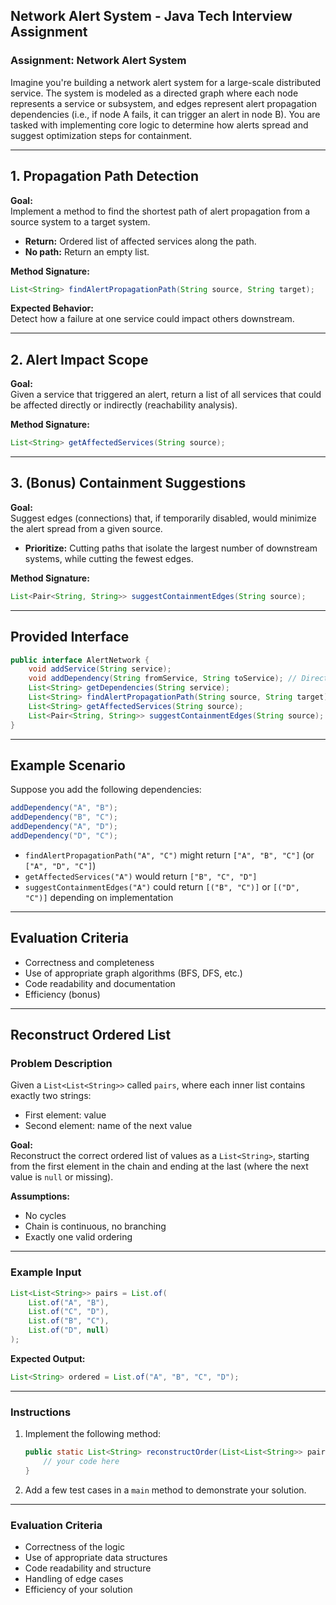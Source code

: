 ## Network Alert System - Java Tech Interview Assignment

### Assignment: Network Alert System

Imagine you're building a network alert system for a large-scale distributed service.
The system is modeled as a directed graph where each node represents a service or
subsystem,
and edges represent alert propagation dependencies (i.e., if node A fails, it can trigger an
alert in node B).
You are tasked with implementing core logic to determine how alerts spread and suggest
optimization steps for containment.

---

## 1. Propagation Path Detection

**Goal:**  
Implement a method to find the shortest path of alert propagation from a source system to a target system.

- **Return:** Ordered list of affected services along the path.
- **No path:** Return an empty list.

**Method Signature:**
```java
List<String> findAlertPropagationPath(String source, String target);
```

**Expected Behavior:**  
Detect how a failure at one service could impact others downstream.

---

## 2. Alert Impact Scope

**Goal:**  
Given a service that triggered an alert, return a list of all services that could be affected directly or indirectly (reachability analysis).

**Method Signature:**
```java
List<String> getAffectedServices(String source);
```

---

## 3. (Bonus) Containment Suggestions

**Goal:**  
Suggest edges (connections) that, if temporarily disabled, would minimize the alert spread from a given source.

- **Prioritize:** Cutting paths that isolate the largest number of downstream systems, while cutting the fewest edges.

**Method Signature:**
```java
List<Pair<String, String>> suggestContainmentEdges(String source);
```

---

## Provided Interface

```java
public interface AlertNetwork {
    void addService(String service);
    void addDependency(String fromService, String toService); // Directed edge
    List<String> getDependencies(String service);
    List<String> findAlertPropagationPath(String source, String target);
    List<String> getAffectedServices(String source);
    List<Pair<String, String>> suggestContainmentEdges(String source); // Bonus
}
```

---

## Example Scenario

Suppose you add the following dependencies:
```java
addDependency("A", "B");
addDependency("B", "C");
addDependency("A", "D");
addDependency("D", "C");
```

- `findAlertPropagationPath("A", "C")` might return `["A", "B", "C"]` (or `["A", "D", "C"]`)
- `getAffectedServices("A")` would return `["B", "C", "D"]`
- `suggestContainmentEdges("A")` could return `[("B", "C")]` or `[("D", "C")]` depending on implementation

---

## Evaluation Criteria

- Correctness and completeness
- Use of appropriate graph algorithms (BFS, DFS, etc.)
- Code readability and documentation
- Efficiency (bonus)

---

## Reconstruct Ordered List

### Problem Description

Given a `List<List<String>>` called `pairs`, where each inner list contains exactly two strings:

- First element: value
- Second element: name of the next value

**Goal:**  
Reconstruct the correct ordered list of values as a `List<String>`, starting from the first element in the chain and ending at the last (where the next value is `null` or missing).

**Assumptions:**

- No cycles
- Chain is continuous, no branching
- Exactly one valid ordering

---

### Example Input

```java
List<List<String>> pairs = List.of(
    List.of("A", "B"),
    List.of("C", "D"),
    List.of("B", "C"),
    List.of("D", null)
);
```

**Expected Output:**
```java
List<String> ordered = List.of("A", "B", "C", "D");
```

---

### Instructions

1. Implement the following method:
    ```java
    public static List<String> reconstructOrder(List<List<String>> pairs) {
        // your code here
    }
    ```
2. Add a few test cases in a `main` method to demonstrate your solution.

---

### Evaluation Criteria

- Correctness of the logic
- Use of appropriate data structures
- Code readability and structure
- Handling of edge cases
- Efficiency of your solution

